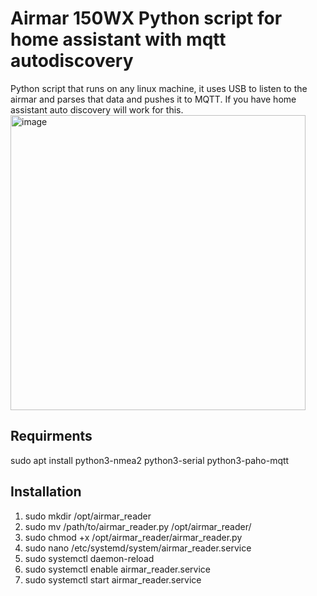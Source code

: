 # Airmar 150WX Python script for home assistant with mqtt autodiscovery

Python script that runs on any linux machine, it uses USB to listen to the airmar and parses that data and pushes it to MQTT. If you have home assistant auto discovery will work for this.
<img width="472" alt="image" src="https://github.com/bruvv/Airmar-150WX-Sensor-Data/assets/3063928/94f61b3d-7de3-4934-a6fc-39c6f0911f11">

## Requirments

sudo apt install python3-nmea2 python3-serial python3-paho-mqtt

## Installation

1. sudo mkdir /opt/airmar_reader
2. sudo mv /path/to/airmar_reader.py /opt/airmar_reader/
3. sudo chmod +x /opt/airmar_reader/airmar_reader.py
4. sudo nano /etc/systemd/system/airmar_reader.service
5. sudo systemctl daemon-reload
6. sudo systemctl enable airmar_reader.service
7. sudo systemctl start airmar_reader.service
